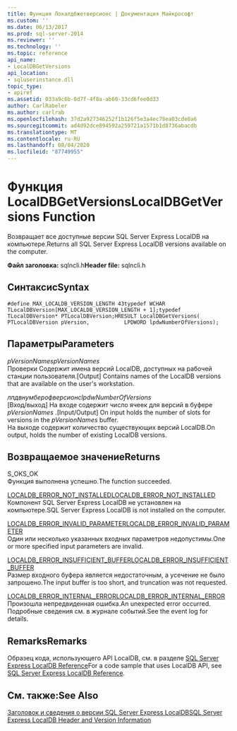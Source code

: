 ```yaml
---
title: Функция Локалдбжетверсионс | Документация Майкрософт
ms.custom: ''
ms.date: 06/13/2017
ms.prod: sql-server-2014
ms.reviewer: ''
ms.technology: ''
ms.topic: reference
api_name:
- LocalDBGetVersions
api_location:
- sqluserinstance.dll
topic_type:
- apiref
ms.assetid: 033a9c6b-0d7f-4f8a-ab60-33cd6fee0d33
author: CarlRabeler
ms.author: carlrab
ms.openlocfilehash: 37d2a927346252f1b126f5e3a4ec78ea03cde0a6
ms.sourcegitcommit: ad4d92dce894592a259721a1571b1d8736abacdb
ms.translationtype: MT
ms.contentlocale: ru-RU
ms.lasthandoff: 08/04/2020
ms.locfileid: "87749955"
---
```

# <a name="localdbgetversions-function"></a><span data-ttu-id="c7fff-102">Функция LocalDBGetVersions</span><span class="sxs-lookup"><span data-stu-id="c7fff-102">LocalDBGetVersions Function</span></span>
  <span data-ttu-id="c7fff-103">Возвращает все доступные версии SQL Server Express LocalDB на компьютере.</span><span class="sxs-lookup"><span data-stu-id="c7fff-103">Returns all SQL Server Express LocalDB versions available on the computer.</span></span>  
  
 <span data-ttu-id="c7fff-104">**Файл заголовка:** sqlncli.h</span><span class="sxs-lookup"><span data-stu-id="c7fff-104">**Header file:** sqlncli.h</span></span>  
  
## <a name="syntax"></a><span data-ttu-id="c7fff-105">Синтаксис</span><span class="sxs-lookup"><span data-stu-id="c7fff-105">Syntax</span></span>  
  
```  
#define MAX_LOCALDB_VERSION_LENGTH 43typedef WCHAR TLocalDBVersion[MAX_LOCALDB_VERSION_LENGTH + 1];typedef TLocalDBVersion* PTLocalDBVersion;HRESULT LocalDBGetVersions(           PTLocalDBVersion pVersion,           LPDWORD lpdwNumberOfVersions);  
```  
  
## <a name="parameters"></a><span data-ttu-id="c7fff-106">Параметры</span><span class="sxs-lookup"><span data-stu-id="c7fff-106">Parameters</span></span>  
 <span data-ttu-id="c7fff-107">*pVersionNames*</span><span class="sxs-lookup"><span data-stu-id="c7fff-107">*pVersionNames*</span></span>  
 <span data-ttu-id="c7fff-108">Проверки Содержит имена версий LocalDB, доступных на рабочей станции пользователя.</span><span class="sxs-lookup"><span data-stu-id="c7fff-108">[Output] Contains names of the LocalDB versions that are available on the user's workstation.</span></span>  
  
 <span data-ttu-id="c7fff-109">*лпдвнумберофверсионс*</span><span class="sxs-lookup"><span data-stu-id="c7fff-109">*lpdwNumberOfVersions*</span></span>  
 <span data-ttu-id="c7fff-110">[Вход/выход] На входе содержит число ячеек для версий в буфере *pVersionNames* .</span><span class="sxs-lookup"><span data-stu-id="c7fff-110">[Input/Output] On input holds the number of slots for versions in the *pVersionNames* buffer.</span></span>   
<span data-ttu-id="c7fff-111">На выходе содержит количество существующих версий LocalDB.</span><span class="sxs-lookup"><span data-stu-id="c7fff-111">On output, holds the number of existing LocalDB versions.</span></span>  
  
## <a name="returns"></a><span data-ttu-id="c7fff-112">Возвращаемое значение</span><span class="sxs-lookup"><span data-stu-id="c7fff-112">Returns</span></span>  
 <span data-ttu-id="c7fff-113">S_OK</span><span class="sxs-lookup"><span data-stu-id="c7fff-113">S_OK</span></span>  
 <span data-ttu-id="c7fff-114">Функция выполнена успешно.</span><span class="sxs-lookup"><span data-stu-id="c7fff-114">The function succeeded.</span></span>  
  
 [<span data-ttu-id="c7fff-115">LOCALDB_ERROR_NOT_INSTALLED</span><span class="sxs-lookup"><span data-stu-id="c7fff-115">LOCALDB_ERROR_NOT_INSTALLED</span></span>](../express-localdb-error-messages/localdb-error-not-installed.md)  
 <span data-ttu-id="c7fff-116">Компонент SQL Server Express LocalDB не установлен на компьютере.</span><span class="sxs-lookup"><span data-stu-id="c7fff-116">SQL Server Express LocalDB is not installed on the computer.</span></span>  
  
 [<span data-ttu-id="c7fff-117">LOCALDB_ERROR_INVALID_PARAMETER</span><span class="sxs-lookup"><span data-stu-id="c7fff-117">LOCALDB_ERROR_INVALID_PARAMETER</span></span>](../express-localdb-error-messages/localdb-error-invalid-parameter.md)  
 <span data-ttu-id="c7fff-118">Один или несколько указанных входных параметров недопустимы.</span><span class="sxs-lookup"><span data-stu-id="c7fff-118">One or more specified input parameters are invalid.</span></span>  
  
 [<span data-ttu-id="c7fff-119">LOCALDB_ERROR_INSUFFICIENT_BUFFER</span><span class="sxs-lookup"><span data-stu-id="c7fff-119">LOCALDB_ERROR_INSUFFICIENT_BUFFER</span></span>](../express-localdb-error-messages/localdb-error-insufficient-buffer.md)  
 <span data-ttu-id="c7fff-120">Размер входного буфера является недостаточным, а усечение не было запрошено.</span><span class="sxs-lookup"><span data-stu-id="c7fff-120">The input buffer is too short, and truncation was not requested.</span></span>  
  
 [<span data-ttu-id="c7fff-121">LOCALDB_ERROR_INTERNAL_ERROR</span><span class="sxs-lookup"><span data-stu-id="c7fff-121">LOCALDB_ERROR_INTERNAL_ERROR</span></span>](../express-localdb-error-messages/localdb-error-internal-error.md)  
 <span data-ttu-id="c7fff-122">Произошла непредвиденная ошибка.</span><span class="sxs-lookup"><span data-stu-id="c7fff-122">An unexpected error occurred.</span></span> <span data-ttu-id="c7fff-123">Подробные сведения см. в журнале событий.</span><span class="sxs-lookup"><span data-stu-id="c7fff-123">See the event log for details.</span></span>  
  
## <a name="remarks"></a><span data-ttu-id="c7fff-124">Remarks</span><span class="sxs-lookup"><span data-stu-id="c7fff-124">Remarks</span></span>  
 <span data-ttu-id="c7fff-125">Образец кода, использующего API LocalDB, см. в разделе [SQL Server Express LocalDB Reference](../sql-server-express-localdb-reference.md)</span><span class="sxs-lookup"><span data-stu-id="c7fff-125">For a code sample that uses LocalDB API, see [SQL Server Express LocalDB Reference](../sql-server-express-localdb-reference.md).</span></span>  
  
## <a name="see-also"></a><span data-ttu-id="c7fff-126">См. также:</span><span class="sxs-lookup"><span data-stu-id="c7fff-126">See Also</span></span>  
 [<span data-ttu-id="c7fff-127">Заголовок и сведения о версии SQL Server Express LocalDB</span><span class="sxs-lookup"><span data-stu-id="c7fff-127">SQL Server Express LocalDB Header and Version Information</span></span>](sql-server-express-localdb-header-and-version-information.md)  
  
  
